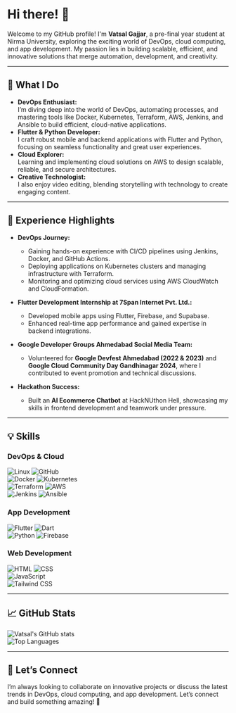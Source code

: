 # Hi there! 👋  

Welcome to my GitHub profile! I'm **Vatsal Gajjar**, a pre-final year student at Nirma University, exploring the exciting world of DevOps, cloud computing, and app development. My passion lies in building scalable, efficient, and innovative solutions that merge automation, development, and creativity.  

---

## 🚀 What I Do  

- **DevOps Enthusiast:**  
  I’m diving deep into the world of DevOps, automating processes, and mastering tools like Docker, Kubernetes, Terraform, AWS, Jenkins, and Ansible to build efficient, cloud-native applications.  
- **Flutter & Python Developer:**  
  I craft robust mobile and backend applications with Flutter and Python, focusing on seamless functionality and great user experiences.  
- **Cloud Explorer:**  
  Learning and implementing cloud solutions on AWS to design scalable, reliable, and secure architectures.  
- **Creative Technologist:**  
  I also enjoy video editing, blending storytelling with technology to create engaging content.  

---

## 🌟 Experience Highlights  

- **DevOps Journey:**  
  - Gaining hands-on experience with CI/CD pipelines using Jenkins, Docker, and GitHub Actions.  
  - Deploying applications on Kubernetes clusters and managing infrastructure with Terraform.  
  - Monitoring and optimizing cloud services using AWS CloudWatch and CloudFormation.  

- **Flutter Development Internship at 7Span Internet Pvt. Ltd.:**  
  - Developed mobile apps using Flutter, Firebase, and Supabase.  
  - Enhanced real-time app performance and gained expertise in backend integrations.  

- **Google Developer Groups Ahmedabad Social Media Team:**  
  - Volunteered for **Google Devfest Ahmedabad (2022 & 2023)** and **Google Cloud Community Day Gandhinagar 2024**, where I contributed to event promotion and technical discussions.  

- **Hackathon Success:**  
  - Built an **AI Ecommerce Chatbot** at HackNUthon Hell, showcasing my skills in frontend development and teamwork under pressure.  

---

## 💡 Skills  

### DevOps & Cloud  
![Linux](https://img.shields.io/badge/-Linux-FCC624?logo=linux&logoColor=black) ![GitHub](https://img.shields.io/badge/-GitHub-181717?logo=github&logoColor=white)  
![Docker](https://img.shields.io/badge/-Docker-2496ED?logo=docker&logoColor=white) ![Kubernetes](https://img.shields.io/badge/-Kubernetes-326CE5?logo=kubernetes&logoColor=white)  
![Terraform](https://img.shields.io/badge/-Terraform-623CE4?logo=terraform&logoColor=white) ![AWS](https://img.shields.io/badge/-AWS-232F3E?logo=amazon-aws&logoColor=white)  
![Jenkins](https://img.shields.io/badge/-Jenkins-D24939?logo=jenkins&logoColor=white) ![Ansible](https://img.shields.io/badge/-Ansible-EE0000?logo=ansible&logoColor=white)  

### App Development  
![Flutter](https://img.shields.io/badge/-Flutter-02569B?logo=flutter&logoColor=white) ![Dart](https://img.shields.io/badge/-Dart-0175C2?logo=dart&logoColor=white)  
![Python](https://img.shields.io/badge/-Python-306998?logo=python&logoColor=white) ![Firebase](https://img.shields.io/badge/-Firebase-FFCA28?logo=firebase&logoColor=black)  

### Web Development  
![HTML](https://img.shields.io/badge/-HTML-E34F26?logo=html5&logoColor=white) ![CSS](https://img.shields.io/badge/-CSS-1572B6?logo=css3&logoColor=white)  
![JavaScript](https://img.shields.io/badge/-JavaScript-F7DF1E?logo=javascript&logoColor=black)  
![Tailwind CSS](https://img.shields.io/badge/-Tailwind%20CSS-06B6D4?logo=tailwindcss&logoColor=white)  

---

## 📈 GitHub Stats  

![Vatsal's GitHub stats](https://github-readme-stats.vercel.app/api?username=gajjarvatsall&show_icons=true&theme=radical)  
![Top Languages](https://github-readme-stats.vercel.app/api/top-langs/?username=gajjarvatsall&layout=compact&theme=radical)  

---

## 🌱 Let’s Connect  

I’m always looking to collaborate on innovative projects or discuss the latest trends in DevOps, cloud computing, and app development. Let’s connect and build something amazing! 🚀  
